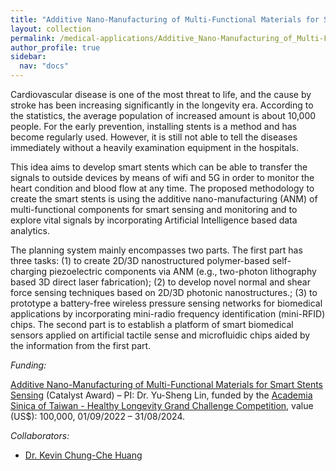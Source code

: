 ```yaml
---
title: "Additive Nano-Manufacturing of Multi-Functional Materials for Smart Stents Sensing"
layout: collection
permalink: /medical-applications/Additive_Nano-Manufacturing_of_Multi-Functional_Materials_for_Smart_Stents_Sensing/
author_profile: true
sidebar:
  nav: "docs"
---
```


<!-- **{{page.title}}** -->

<!-- **Hydrogen fuel cells** -->
Cardiovascular disease is one of the most threat to life, and the cause by stroke has been increasing significantly in the longevity era. According to the statistics, the average population of increased amount is about 10,000 people. For the early prevention, installing stents is a method and has become regularly used. However, it is still not able to tell the diseases immediately without a heavily examination equipment in the hospitals. 

This idea aims to develop smart stents which can be able to transfer the signals to outside devices by means of wifi and 5G in order to monitor the heart condition and blood flow at any time. The proposed methodology to create the smart stents is using the additive nano-manufacturing (ANM) of multi-functional components for smart sensing and monitoring and to explore vital signals by incorporating Artificial Intelligence based data analytics. 

The planning system mainly encompasses two parts. The first part has three tasks: (1) to create 2D/3D nanostructured polymer-based self-charging piezoelectric components via ANM (e.g., two-photon lithography based 3D direct laser fabrication); (2) to develop novel normal and shear force sensing techniques based on 2D/3D photonic nanostructures.; (3) to prototype a battery-free wireless pressure sensing networks for biomedical applications by incorporating mini-radio frequency identification (mini-RFID) chips. The second part is to establish a platform of smart biomedical sensors applied on artificial tactile sense and microfluidic chips aided by the information from the first part.

*Funding:*

[Additive Nano-Manufacturing of Multi-Functional Materials for Smart Stents Sensing](https://healthylongevitychallenge.org/winners/additive-nano-manufacturing-of-multi-functional-materials-for-smart-stents-sensing/) (Catalyst Award) – PI: Dr. Yu-Sheng Lin, funded by the [Academia Sinica of Taiwan - Healthy Longevity Grand Challenge Competition](https://healthylongevity.sinica.edu.tw/HLGC/), value (US$): 100,000, 01/09/2022 – 31/08/2024.

*Collaborators:*

* [Dr. Kevin Chung-Che Huang](https://www.southampton.ac.uk/people/5x2czv/doctor-kevin-chung-che-huang)

